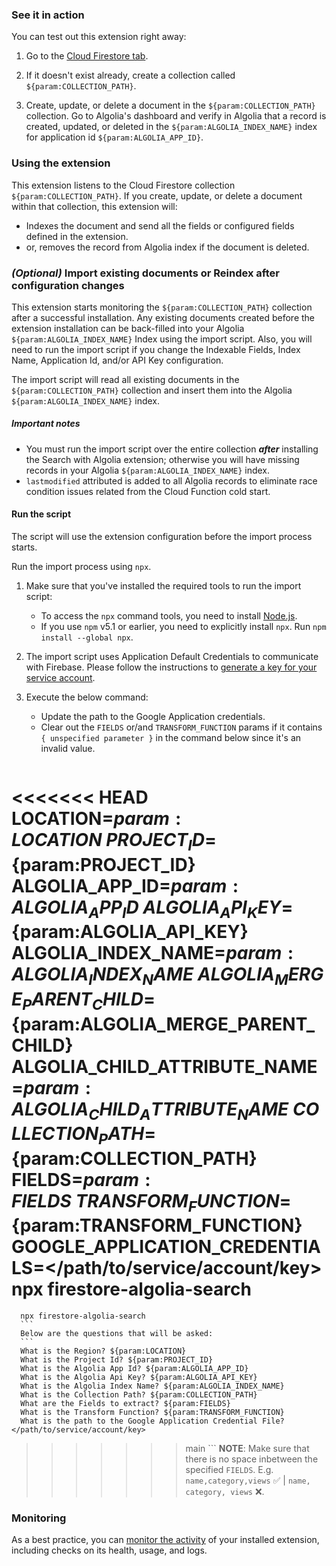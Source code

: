 ### See it in action

You can test out this extension right away:

1.  Go to the [Cloud Firestore tab](https://console.firebase.google.com/project/${param:PROJECT_ID}/database/firestore/data).

1.  If it doesn't exist already, create a collection called `${param:COLLECTION_PATH}`.

1.  Create, update, or delete a document in the `${param:COLLECTION_PATH}` collection.  Go to Algolia's dashboard and verify in Algolia that a record is created, updated, or deleted in the `${param:ALGOLIA_INDEX_NAME}` index for application id `${param:ALGOLIA_APP_ID}`.

### Using the extension

This extension listens to the Cloud Firestore collection `${param:COLLECTION_PATH}`. If you create, update, or delete a document within that collection, this extension will:

- Indexes the document and send all the fields or configured fields defined in the extension.
- or, removes the record from Algolia index if the document is deleted.

### _(Optional)_ Import existing documents or Reindex after configuration changes
This extension starts monitoring the `${param:COLLECTION_PATH}` collection after a successful installation. Any existing documents created before the extension installation can be back-filled into your Algolia `${param:ALGOLIA_INDEX_NAME}` Index using the import script.  Also, you will need to run the import script if you change the Indexable Fields, Index Name, Application Id, and/or API Key configuration.

The import script will read all existing documents in the `${param:COLLECTION_PATH}` collection and insert them into the Algolia `${param:ALGOLIA_INDEX_NAME}` index.

##### Important notes

- You must run the import script over the entire collection **_after_** installing the Search with Algolia extension; otherwise you will have missing records in your Algolia `${param:ALGOLIA_INDEX_NAME}` index.
- `lastmodified` attributed is added to all Algolia records to eliminate race condition issues related from the Cloud Function cold start.

#### Run the script

The script will use the extension configuration before the import process starts.

Run the import process using `npx`.

1.  Make sure that you've installed the required tools to run the import script:
    - To access the `npx` command tools, you need to install [Node.js](https://www.nodejs.org/).
    - If you use `npm` v5.1 or earlier, you need to explicitly install `npx`. Run `npm install --global npx`.

1.  The import script uses Application Default Credentials to communicate with Firebase.
    Please follow the instructions to [generate a key for your service account](https://firebase.google.com/docs/admin/setup#initialize-sdk).

1.  Execute the below command:
    - Update the path to the Google Application credentials.
    - Clear out the `FIELDS` or/and `TRANSFORM_FUNCTION` params if it contains `{ unspecified parameter }` in the command below since it's an invalid value.
      ```
<<<<<<< HEAD
        LOCATION=${param:LOCATION}\
        PROJECT_ID=${param:PROJECT_ID}\
        ALGOLIA_APP_ID=${param:ALGOLIA_APP_ID}\
        ALGOLIA_API_KEY=${param:ALGOLIA_API_KEY}\
        ALGOLIA_INDEX_NAME=${param:ALGOLIA_INDEX_NAME}\
        ALGOLIA_MERGE_PARENT_CHILD=${param:ALGOLIA_MERGE_PARENT_CHILD}\
        ALGOLIA_CHILD_ATTRIBUTE_NAME=${param:ALGOLIA_CHILD_ATTRIBUTE_NAME}\
        COLLECTION_PATH=${param:COLLECTION_PATH}\
        FIELDS=${param:FIELDS}\
        TRANSFORM_FUNCTION=${param:TRANSFORM_FUNCTION}\
        GOOGLE_APPLICATION_CREDENTIALS=</path/to/service/account/key>\
        npx firestore-algolia-search
=======
      npx firestore-algolia-search
      ```
      Below are the questions that will be asked:
      ```
      What is the Region? ${param:LOCATION}
      What is the Project Id? ${param:PROJECT_ID}
      What is the Algolia App Id? ${param:ALGOLIA_APP_ID}
      What is the Algolia Api Key? ${param:ALGOLIA_API_KEY}
      What is the Algolia Index Name? ${param:ALGOLIA_INDEX_NAME}
      What is the Collection Path? ${param:COLLECTION_PATH}
      What are the Fields to extract? ${param:FIELDS}
      What is the Transform Function? ${param:TRANSFORM_FUNCTION}
      What is the path to the Google Application Credential File? </path/to/service/account/key>
>>>>>>> main
      ```
      **NOTE**: Make sure that there is no space inbetween the specified `FIELDS`. E.g. `name,category,views` ✅ | `name, category, views` ❌.
### Monitoring

As a best practice, you can [monitor the activity](https://firebase.google.com/docs/extensions/manage-installed-extensions#monitor) of your installed extension, including checks on its health, usage, and logs.
